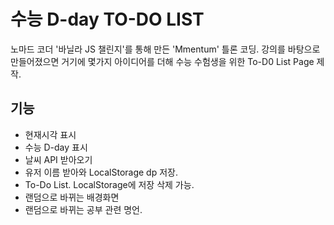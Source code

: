 # 수능 D-day TO-DO LIST

노마드 코더 '바닐라 JS 챌린지'를 통해 만든 'Mmentum' 틀론 코딩.
강의를 바탕으로 만들어졌으면 거기에 몇가지 아이디어를 더해 수능 수험생을 위한 To-D0 List Page 제작.


## 기능

* 현재시각 표시
* 수능 D-day 표시
* 날씨 API 받아오기
* 유저 이름 받아와 LocalStorage dp 저장.
* To-Do List. LocalStorage에 저장 삭제 가능.
* 랜덤으로 바뀌는 배경화면
* 랜덤으로 바뀌는 공부 관련 명언.
